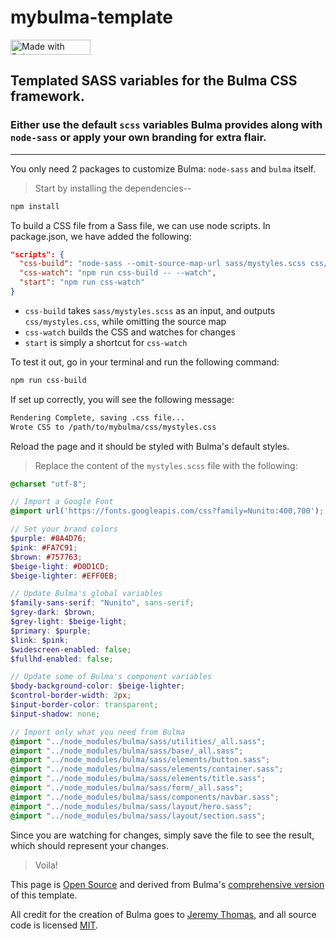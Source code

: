 # mybulma-template

<a href="https://bulma.io">
  <img
    src="https://bulma.io/images/made-with-bulma.png"
    alt="Made with Bulma"
    width="128"
    height="24">
</a>

## Templated SASS variables for the Bulma CSS framework.

### Either use the default `scss` variables Bulma provides along with `node-sass` or apply your own branding for extra flair.

---

You only need 2 packages to customize Bulma: `node-sass` and `bulma` itself.

> Start by installing the dependencies--

```bash
npm install
```

To build a CSS file from a Sass file, we can use node scripts. In package.json, we have added the following:

```json
"scripts": {
  "css-build": "node-sass --omit-source-map-url sass/mystyles.scss css/mystyles.css",
  "css-watch": "npm run css-build -- --watch",
  "start": "npm run css-watch"
}
```

* `css-build` takes `sass/mystyles.scss` as an input, and outputs `css/mystyles.css`, while omitting the source map
* `css-watch` builds the CSS and watches for changes
* `start` is simply a shortcut for `css-watch`

To test it out, go in your terminal and run the following command:

```bash
npm run css-build
```

If set up correctly, you will see the following message:

```bash
Rendering Complete, saving .css file...
Wrote CSS to /path/to/mybulma/css/mystyles.css
```

Reload the page and it should be styled with Bulma's default styles.

> Replace the content of the `mystyles.scss` file with the following:

```scss
@charset "utf-8";

// Import a Google Font
@import url('https://fonts.googleapis.com/css?family=Nunito:400,700');

// Set your brand colors
$purple: #8A4D76;
$pink: #FA7C91;
$brown: #757763;
$beige-light: #D0D1CD;
$beige-lighter: #EFF0EB;

// Update Bulma's global variables
$family-sans-serif: "Nunito", sans-serif;
$grey-dark: $brown;
$grey-light: $beige-light;
$primary: $purple;
$link: $pink;
$widescreen-enabled: false;
$fullhd-enabled: false;

// Update some of Bulma's component variables
$body-background-color: $beige-lighter;
$control-border-width: 2px;
$input-border-color: transparent;
$input-shadow: none;

// Import only what you need from Bulma
@import "../node_modules/bulma/sass/utilities/_all.sass";
@import "../node_modules/bulma/sass/base/_all.sass";
@import "../node_modules/bulma/sass/elements/button.sass";
@import "../node_modules/bulma/sass/elements/container.sass";
@import "../node_modules/bulma/sass/elements/title.sass";
@import "../node_modules/bulma/sass/form/_all.sass";
@import "../node_modules/bulma/sass/components/navbar.sass";
@import "../node_modules/bulma/sass/layout/hero.sass";
@import "../node_modules/bulma/sass/layout/section.sass";
```

Since you are watching for changes, simply save the file to see the result, which should represent your changes.

> Voila!

This page is [Open Source](https://creativecommons.org/licenses/by-nc-sa/4.0/) and derived from Bulma's [comprehensive version](https://bulma.io/documentation/customize/with-node-sass/) of this template.

All credit for the creation of Bulma goes to [Jeremy Thomas](https://twitter.com/jgthms), and all source code is licensed [MIT](https://opensource.org/licenses/mit-license.php).
